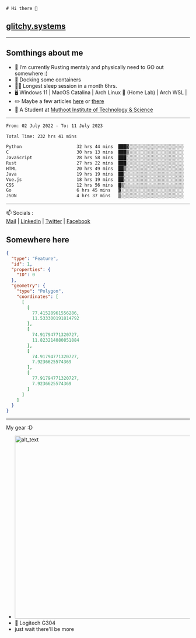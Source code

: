```
# Hi there 👋
```
## [glitchy.systems](https://glitchy.systems)
---

## Somthings about me



- 🌱 I’m currently Rusting mentaly and physically need to GO out somewhere :)
- 🐋 Docking some containers
- 😶‍🌫️ Longest sleep session in a month 6hrs.
- 🖥️ Windows 11 | MacOS Catalina | Arch Linux 🦩 (Home Lab) | Arch WSL |
- ✏️ Maybe a few articles [here](https://medium.com/@advaithnarayanan8) or [there](https://medium.com/@advaithnarayanan8)
- 📑 A Student at [Muthoot Institute of Technology & Science](https://mgmits.ac.in/)



---

<!--START_SECTION:waka-->

```txt
From: 02 July 2022 - To: 11 July 2023

Total Time: 232 hrs 41 mins

Python                     32 hrs 44 mins  ███▓░░░░░░░░░░░░░░░░░░░░░   14.07 %
C                          30 hrs 13 mins  ███▒░░░░░░░░░░░░░░░░░░░░░   12.99 %
JavaScript                 28 hrs 58 mins  ███░░░░░░░░░░░░░░░░░░░░░░   12.45 %
Rust                       27 hrs 22 mins  ███░░░░░░░░░░░░░░░░░░░░░░   11.77 %
HTML                       20 hrs 49 mins  ██▒░░░░░░░░░░░░░░░░░░░░░░   08.95 %
Java                       19 hrs 19 mins  ██░░░░░░░░░░░░░░░░░░░░░░░   08.30 %
Vue.js                     18 hrs 19 mins  ██░░░░░░░░░░░░░░░░░░░░░░░   07.88 %
CSS                        12 hrs 56 mins  █▒░░░░░░░░░░░░░░░░░░░░░░░   05.57 %
Go                         6 hrs 45 mins   ▓░░░░░░░░░░░░░░░░░░░░░░░░   02.90 %
JSON                       4 hrs 37 mins   ▒░░░░░░░░░░░░░░░░░░░░░░░░   01.99 %
```

<!--END_SECTION:waka-->

---

📫 Socials :<br>
[Mail](mailto:advaithnarayanan8@gmail.com) | [Linkedin](https://www.linkedin.com/in/advaith-narayanan-a72152214/) | [Twitter](https://twitter.com/advaithnarayan) | [Facebook](https://screenmessage.com/qinq)

## Somewhere here

```geojson
{
  "type": "Feature",
  "id": 1,
  "properties": {
    "ID": 0
  },
  "geometry": {
    "type": "Polygon",
    "coordinates": [
      [
        [
          77.41528961556286,
          11.533300191814792
        ],
        [
          74.91794771320727,
          11.823214080851884
        ],
        [
          74.91794771320727,
          7.9236625574369
        ],
        [
          77.91794771320727,
          7.9236625574369
        ]
      ]
    ]
  }
}
```


--- 
My gear :D

- [<img alt="alt_text" width="500px" src="https://valid.x86.fr/cache/banner/xv24bv-6.png" />](https://valid.x86.fr/xv24bv)
- 🐁 Logitech G304
- just wait there'll be more


